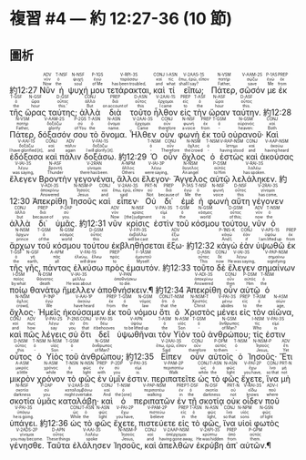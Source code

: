 # 複習 #4 — 約 12:27-36 (10 節)

## 圖析

 <rt>約12:27</rt> <RUBY><ruby><ruby>Νῦν<rt>Now</rt></ruby><rt>νῦν</rt></ruby><rt>ADV</rt></RUBY> <RUBY><ruby><ruby>ἡ<rt>the</rt></ruby><rt>ὁ</rt></ruby><rt>T-NSF</rt></RUBY> <RUBY><ruby><ruby>ψυχή<rt>soul</rt></ruby><rt>ψυχή</rt></ruby><rt>N-NSF</rt></RUBY> <RUBY><ruby><ruby>μου<rt>of Me</rt></ruby><rt>ἐγώ</rt></ruby><rt>P-1GS</rt></RUBY> <RUBY><ruby><ruby>τετάρακται‚<rt>has been troubled‚</rt></ruby><rt>ταράσσω</rt></ruby><rt>V-RPI-3S</rt></RUBY> <RUBY><ruby><ruby>καὶ<rt>and</rt></ruby><rt>καί</rt></ruby><rt>CONJ</rt></RUBY> <RUBY><ruby><ruby>τί<rt>what</rt></ruby><rt>τίς</rt></ruby><rt>I-ASN</rt></RUBY> <RUBY><ruby><ruby>εἴπω;<rt>shall I say?</rt></ruby><rt>ἔπω, ἐρῶ, εἶπον</rt></ruby><rt>V-2AAS-1S</rt></RUBY> <RUBY><ruby><ruby>Πάτερ‚<rt>Father‚</rt></ruby><rt>πατήρ</rt></ruby><rt>N-VSM</rt></RUBY> <RUBY><ruby><ruby>σῶσόν<rt>save</rt></ruby><rt>σῴζω</rt></ruby><rt>V-AAM-2S</rt></RUBY> <RUBY><ruby><ruby>με<rt>Me</rt></ruby><rt>ἐγώ</rt></ruby><rt>P-1AS</rt></RUBY> <RUBY><ruby><ruby>ἐκ<rt>from</rt></ruby><rt>ἐκ</rt></ruby><rt>PREP</rt></RUBY> <RUBY><ruby><ruby>τῆς<rt>the</rt></ruby><rt>ὁ</rt></ruby><rt>T-GSF</rt></RUBY> <RUBY><ruby><ruby>ὥρας<rt>hour</rt></ruby><rt>ὥρα</rt></ruby><rt>N-GSF</rt></RUBY> <RUBY><ruby><ruby>ταύτης;<rt>this.’</rt></ruby><rt>οὗτος</rt></ruby><rt>D-GSF</rt></RUBY> <RUBY><ruby><ruby>ἀλλὰ<rt>But</rt></ruby><rt>ἀλλά</rt></ruby><rt>CONJ</rt></RUBY> <RUBY><ruby><ruby>διὰ<rt>on account of</rt></ruby><rt>διά</rt></ruby><rt>PREP</rt></RUBY> <RUBY><ruby><ruby>τοῦτο<rt>this</rt></ruby><rt>οὗτος</rt></ruby><rt>D-ASN</rt></RUBY> <RUBY><ruby><ruby>ἦλθον<rt>I came</rt></ruby><rt>ἔρχομαι</rt></ruby><rt>V-2AAI-1S</rt></RUBY> <RUBY><ruby><ruby>εἰς<rt>to</rt></ruby><rt>εἰς</rt></ruby><rt>PREP</rt></RUBY> <RUBY><ruby><ruby>τὴν<rt>the</rt></ruby><rt>ὁ</rt></ruby><rt>T-ASF</rt></RUBY> <RUBY><ruby><ruby>ὥραν<rt>hour</rt></ruby><rt>ὥρα</rt></ruby><rt>N-ASF</rt></RUBY> <RUBY><ruby><ruby>ταύτην.<rt>this.</rt></ruby><rt>οὗτος</rt></ruby><rt>D-ASF</rt></RUBY> <rt>約12:28</rt> <RUBY><ruby><ruby>Πάτερ‚<rt>Father‚</rt></ruby><rt>πατήρ</rt></ruby><rt>N-VSM</rt></RUBY> <RUBY><ruby><ruby>δόξασόν<rt>glorify</rt></ruby><rt>δοξάζω</rt></ruby><rt>V-AAM-2S</rt></RUBY> <RUBY><ruby><ruby>σου<rt>of You</rt></ruby><rt>σύ</rt></ruby><rt>P-2GS</rt></RUBY> <RUBY><ruby><ruby>τὸ<rt>the</rt></ruby><rt>ὁ</rt></ruby><rt>T-ASN</rt></RUBY> <RUBY><ruby><ruby>ὄνομα.<rt>name.</rt></ruby><rt>ὄνομα</rt></ruby><rt>N-ASN</rt></RUBY> <RUBY><ruby><ruby>Ἦλθεν<rt>Came</rt></ruby><rt>ἔρχομαι</rt></ruby><rt>V-2AAI-3S</rt></RUBY> <RUBY><ruby><ruby>οὖν<rt>therefore</rt></ruby><rt>οὖν</rt></ruby><rt>CONJ</rt></RUBY> <RUBY><ruby><ruby>φωνὴ<rt>a voice</rt></ruby><rt>φωνή</rt></ruby><rt>N-NSF</rt></RUBY> <RUBY><ruby><ruby>ἐκ<rt>from</rt></ruby><rt>ἐκ</rt></ruby><rt>PREP</rt></RUBY> <RUBY><ruby><ruby>τοῦ<rt>‑</rt></ruby><rt>ὁ</rt></ruby><rt>T-GSM</rt></RUBY> <RUBY><ruby><ruby>οὐρανοῦ·<rt>heaven:</rt></ruby><rt>οὐρανός</rt></ruby><rt>N-GSM</rt></RUBY> <RUBY><ruby><ruby>Καὶ<rt>Both</rt></ruby><rt>καί</rt></ruby><rt>CONJ</rt></RUBY> <RUBY><ruby><ruby>ἐδόξασα<rt>I have glorified [it]‚</rt></ruby><rt>δοξάζω</rt></ruby><rt>V-AAI-1S</rt></RUBY> <RUBY><ruby><ruby>καὶ<rt>and</rt></ruby><rt>καί</rt></ruby><rt>CONJ</rt></RUBY> <RUBY><ruby><ruby>πάλιν<rt>again</rt></ruby><rt>πάλιν</rt></ruby><rt>ADV</rt></RUBY> <RUBY><ruby><ruby>δοξάσω.<rt>I will glorify [it].</rt></ruby><rt>δοξάζω</rt></ruby><rt>V-FAI-1S</rt></RUBY> <rt>約12:29</rt> <RUBY><ruby><ruby>Ὁ<rt>‑</rt></ruby><rt>ὁ</rt></ruby><rt>T-NSM</rt></RUBY> <RUBY><ruby><ruby>οὖν<rt>Therefore</rt></ruby><rt>οὖν</rt></ruby><rt>CONJ</rt></RUBY> <RUBY><ruby><ruby>ὄχλος<rt>the crowd</rt></ruby><rt>ὄχλος</rt></ruby><rt>N-NSM</rt></RUBY> <RUBY><ruby><ruby>ὁ<rt>‑</rt></ruby><rt>ὁ</rt></ruby><rt>T-NSM</rt></RUBY> <RUBY><ruby><ruby>ἑστὼς<rt>having stood</rt></ruby><rt>ἵστημι</rt></ruby><rt>V-RAP-NSM</rt></RUBY> <RUBY><ruby><ruby>καὶ<rt>and</rt></ruby><rt>καί</rt></ruby><rt>CONJ</rt></RUBY> <RUBY><ruby><ruby>ἀκούσας<rt>having heard</rt></ruby><rt>ἀκούω</rt></ruby><rt>V-AAP-NSM</rt></RUBY> <RUBY><ruby><ruby>ἔλεγεν<rt>was saying‚</rt></ruby><rt>λέγω</rt></ruby><rt>V-IAI-3S</rt></RUBY> <RUBY><ruby><ruby>Βροντὴν<rt>Thunder</rt></ruby><rt>βροντή</rt></ruby><rt>N-ASF</rt></RUBY> <RUBY><ruby><ruby>γεγονέναι‚<rt>there has been.</rt></ruby><rt>γίνομαι</rt></ruby><rt>V-2RAN</rt></RUBY> <RUBY><ruby><ruby>ἄλλοι<rt>Others</rt></ruby><rt>ἄλλος</rt></ruby><rt>A-NPM</rt></RUBY> <RUBY><ruby><ruby>ἔλεγον·<rt>were saying‚</rt></ruby><rt>λέγω</rt></ruby><rt>V-IAI-3P</rt></RUBY> <RUBY><ruby><ruby>Ἄγγελος<rt>An angel</rt></ruby><rt>ἄγγελος</rt></ruby><rt>N-NSM</rt></RUBY> <RUBY><ruby><ruby>αὐτῷ<rt>to Him</rt></ruby><rt>αὐτός</rt></ruby><rt>P-DSM</rt></RUBY> <RUBY><ruby><ruby>λελάληκεν.<rt>has spoken.</rt></ruby><rt>λαλέω</rt></ruby><rt>V-RAI-3S</rt></RUBY> <rt>約12:30</rt> <RUBY><ruby><ruby>Ἀπεκρίθη<rt>Answered</rt></ruby><rt>ἀποκρίνω</rt></ruby><rt>V-ADI-3S</rt></RUBY> <RUBY><ruby><ruby>Ἰησοῦς<rt>Jesus</rt></ruby><rt>Ἰησοῦς</rt></ruby><rt>N-NSM-P</rt></RUBY> <RUBY><ruby><ruby>καὶ<rt>and</rt></ruby><rt>καί</rt></ruby><rt>CONJ</rt></RUBY> <RUBY><ruby><ruby>εἶπεν·<rt>said</rt></ruby><rt>ἔπω, ἐρῶ, εἶπον</rt></ruby><rt>V-2AAI-3S</rt></RUBY> <RUBY><ruby><ruby>Οὐ<rt>Not</rt></ruby><rt>οὐ</rt></ruby><rt>PRT-N</rt></RUBY> <RUBY><ruby><ruby>δι᾽<rt>because of</rt></ruby><rt>διά</rt></ruby><rt>PREP</rt></RUBY> <RUBY><ruby><ruby>ἐμὲ<rt>Me</rt></ruby><rt>ἐγώ</rt></ruby><rt>P-1AS</rt></RUBY> <RUBY><ruby><ruby>ἡ<rt>the</rt></ruby><rt>ὁ</rt></ruby><rt>T-NSF</rt></RUBY> <RUBY><ruby><ruby>φωνὴ<rt>voice</rt></ruby><rt>φωνή</rt></ruby><rt>N-NSF</rt></RUBY> <RUBY><ruby><ruby>αὕτη<rt>this</rt></ruby><rt>οὗτος</rt></ruby><rt>D-NSF</rt></RUBY> <RUBY><ruby><ruby>γέγονεν<rt>has come‚</rt></ruby><rt>γίνομαι</rt></ruby><rt>V-2RAI-3S</rt></RUBY> <RUBY><ruby><ruby>ἀλλὰ<rt>but</rt></ruby><rt>ἀλλά</rt></ruby><rt>CONJ</rt></RUBY> <RUBY><ruby><ruby>δι᾽<rt>because of</rt></ruby><rt>διά</rt></ruby><rt>PREP</rt></RUBY> <RUBY><ruby><ruby>ὑμᾶς.<rt>you.</rt></ruby><rt>σύ</rt></ruby><rt>P-2AP</rt></RUBY> <rt>約12:31</rt> <RUBY><ruby><ruby>νῦν<rt>Now</rt></ruby><rt>νῦν</rt></ruby><rt>ADV</rt></RUBY> <RUBY><ruby><ruby>κρίσις<rt>[the] judgment</rt></ruby><rt>κρίσις</rt></ruby><rt>N-NSF</rt></RUBY> <RUBY><ruby><ruby>ἐστὶν<rt>is</rt></ruby><rt>εἰμί</rt></ruby><rt>V-PAI-3S</rt></RUBY> <RUBY><ruby><ruby>τοῦ<rt>the</rt></ruby><rt>ὁ</rt></ruby><rt>T-GSM</rt></RUBY> <RUBY><ruby><ruby>κόσμου<rt>world</rt></ruby><rt>κόσμος</rt></ruby><rt>N-GSM</rt></RUBY> <RUBY><ruby><ruby>τούτου‚<rt>of this;</rt></ruby><rt>οὗτος</rt></ruby><rt>D-GSM</rt></RUBY> <RUBY><ruby><ruby>νῦν<rt>now</rt></ruby><rt>νῦν</rt></ruby><rt>ADV</rt></RUBY> <RUBY><ruby><ruby>ὁ<rt>the</rt></ruby><rt>ὁ</rt></ruby><rt>T-NSM</rt></RUBY> <RUBY><ruby><ruby>ἄρχων<rt>prince</rt></ruby><rt>ἄρχων</rt></ruby><rt>N-NSM</rt></RUBY> <RUBY><ruby><ruby>τοῦ<rt>of the</rt></ruby><rt>ὁ</rt></ruby><rt>T-GSM</rt></RUBY> <RUBY><ruby><ruby>κόσμου<rt>world</rt></ruby><rt>κόσμος</rt></ruby><rt>N-GSM</rt></RUBY> <RUBY><ruby><ruby>τούτου<rt>this</rt></ruby><rt>οὗτος</rt></ruby><rt>D-GSM</rt></RUBY> <RUBY><ruby><ruby>ἐκβληθήσεται<rt>will be cast</rt></ruby><rt>ἐκβάλλω</rt></ruby><rt>V-FPI-3S</rt></RUBY> <RUBY><ruby><ruby>ἔξω·<rt>out.</rt></ruby><rt>ἔξω</rt></ruby><rt>ADV</rt></RUBY> <rt>約12:32</rt> <RUBY><ruby><ruby>κἀγὼ<rt>And I‚</rt></ruby><rt>κἀγώ</rt></ruby><rt>P-1NS-K</rt></RUBY> <RUBY><ruby><ruby>ἐὰν<rt>if</rt></ruby><rt>ἐάν</rt></ruby><rt>CONJ</rt></RUBY> <RUBY><ruby><ruby>ὑψωθῶ<rt>I am lifted up</rt></ruby><rt>ὑψόω</rt></ruby><rt>V-APS-1S</rt></RUBY> <RUBY><ruby><ruby>ἐκ<rt>from</rt></ruby><rt>ἐκ</rt></ruby><rt>PREP</rt></RUBY> <RUBY><ruby><ruby>τῆς<rt>the</rt></ruby><rt>ὁ</rt></ruby><rt>T-GSF</rt></RUBY> <RUBY><ruby><ruby>γῆς‚<rt>earth‚</rt></ruby><rt>γῆ</rt></ruby><rt>N-GSF</rt></RUBY> <RUBY><ruby><ruby>πάντας<rt>all</rt></ruby><rt>πᾶς</rt></ruby><rt>A-APM</rt></RUBY> <RUBY><ruby><ruby>ἑλκύσω<rt>will draw</rt></ruby><rt>ἑλκύω, ἕλκω</rt></ruby><rt>V-FAI-1S</rt></RUBY> <RUBY><ruby><ruby>πρὸς<rt>to</rt></ruby><rt>πρός</rt></ruby><rt>PREP</rt></RUBY> <RUBY><ruby><ruby>ἐμαυτόν.<rt>Myself.</rt></ruby><rt>ἐμαυτοῦ</rt></ruby><rt>F-1ASM</rt></RUBY> <rt>約12:33</rt> <RUBY><ruby><ruby>τοῦτο<rt>This</rt></ruby><rt>οὗτος</rt></ruby><rt>D-ASN</rt></RUBY> <RUBY><ruby><ruby>δὲ<rt>now</rt></ruby><rt>δέ</rt></ruby><rt>CONJ</rt></RUBY> <RUBY><ruby><ruby>ἔλεγεν<rt>He was saying‚</rt></ruby><rt>λέγω</rt></ruby><rt>V-IAI-3S</rt></RUBY> <RUBY><ruby><ruby>σημαίνων<rt>signifying</rt></ruby><rt>σημαίνω</rt></ruby><rt>V-PAP-NSM</rt></RUBY> <RUBY><ruby><ruby>ποίῳ<rt>by what</rt></ruby><rt>ποῖος</rt></ruby><rt>I-DSM</rt></RUBY> <RUBY><ruby><ruby>θανάτῳ<rt>death</rt></ruby><rt>θάνατος</rt></ruby><rt>N-DSM</rt></RUBY> <RUBY><ruby><ruby>ἤμελλεν<rt>He was about</rt></ruby><rt>μέλλω</rt></ruby><rt>V-IAI-3S</rt></RUBY> <RUBY><ruby><ruby>ἀποθνήσκειν.¶<rt>to die.</rt></ruby><rt>ἀποθνήσκω</rt></ruby><rt>V-PAN</rt></RUBY> 
 <rt>約12:34</rt> <RUBY><ruby><ruby>Ἀπεκρίθη<rt>Answered</rt></ruby><rt>ἀποκρίνω</rt></ruby><rt>V-ADI-3S</rt></RUBY> <RUBY><ruby><ruby>οὖν<rt>then</rt></ruby><rt>οὖν</rt></ruby><rt>CONJ</rt></RUBY> <RUBY><ruby><ruby>αὐτῷ<rt>Him</rt></ruby><rt>αὐτός</rt></ruby><rt>P-DSM</rt></RUBY> <RUBY><ruby><ruby>ὁ<rt>the</rt></ruby><rt>ὁ</rt></ruby><rt>T-NSM</rt></RUBY> <RUBY><ruby><ruby>ὄχλος·<rt>crowd‚</rt></ruby><rt>ὄχλος</rt></ruby><rt>N-NSM</rt></RUBY> <RUBY><ruby><ruby>Ἡμεῖς<rt>We</rt></ruby><rt>ἐγώ</rt></ruby><rt>P-1NP</rt></RUBY> <RUBY><ruby><ruby>ἠκούσαμεν<rt>have heard</rt></ruby><rt>ἀκούω</rt></ruby><rt>V-AAI-1P</rt></RUBY> <RUBY><ruby><ruby>ἐκ<rt>from</rt></ruby><rt>ἐκ</rt></ruby><rt>PREP</rt></RUBY> <RUBY><ruby><ruby>τοῦ<rt>the</rt></ruby><rt>ὁ</rt></ruby><rt>T-GSM</rt></RUBY> <RUBY><ruby><ruby>νόμου<rt>law</rt></ruby><rt>νόμος</rt></ruby><rt>N-GSM</rt></RUBY> <RUBY><ruby><ruby>ὅτι<rt>that</rt></ruby><rt>ὅτι</rt></ruby><rt>CONJ</rt></RUBY> <RUBY><ruby><ruby>ὁ<rt>the</rt></ruby><rt>ὁ</rt></ruby><rt>T-NSM</rt></RUBY> <RUBY><ruby><ruby>Χριστὸς<rt>Christ</rt></ruby><rt>Χριστός</rt></ruby><rt>N-NSM-T</rt></RUBY> <RUBY><ruby><ruby>μένει<rt>abides</rt></ruby><rt>μένω</rt></ruby><rt>V-PAI-3S</rt></RUBY> <RUBY><ruby><ruby>εἰς<rt>to</rt></ruby><rt>εἰς</rt></ruby><rt>PREP</rt></RUBY> <RUBY><ruby><ruby>τὸν<rt>the</rt></ruby><rt>ὁ</rt></ruby><rt>T-ASM</rt></RUBY> <RUBY><ruby><ruby>αἰῶνα‚<rt>age‚</rt></ruby><rt>αἰών</rt></ruby><rt>N-ASM</rt></RUBY> <RUBY><ruby><ruby>καὶ<rt>and</rt></ruby><rt>καί</rt></ruby><rt>CONJ</rt></RUBY> <RUBY><ruby><ruby>πῶς<rt>how</rt></ruby><rt>πως</rt></ruby><rt>ADV</rt></RUBY> <RUBY><ruby><ruby>λέγεις<rt>say</rt></ruby><rt>λέγω</rt></ruby><rt>V-PAI-2S</rt></RUBY> <RUBY><ruby><ruby>σὺ<rt>you</rt></ruby><rt>σύ</rt></ruby><rt>P-2NS</rt></RUBY> <RUBY><ruby><ruby>ὅτι<rt>that</rt></ruby><rt>ὅτι</rt></ruby><rt>CONJ</rt></RUBY> <RUBY><ruby><ruby>δεῖ<rt>it behooves</rt></ruby><rt>δέω</rt></ruby><rt>V-PAI-3S</rt></RUBY> <RUBY><ruby><ruby>ὑψωθῆναι<rt>to be lifted up</rt></ruby><rt>ὑψόω</rt></ruby><rt>V-APN</rt></RUBY> <RUBY><ruby><ruby>τὸν<rt>the</rt></ruby><rt>ὁ</rt></ruby><rt>T-ASM</rt></RUBY> <RUBY><ruby><ruby>Υἱὸν<rt>Son</rt></ruby><rt>υἱός</rt></ruby><rt>N-ASM</rt></RUBY> <RUBY><ruby><ruby>τοῦ<rt>‑</rt></ruby><rt>ὁ</rt></ruby><rt>T-GSM</rt></RUBY> <RUBY><ruby><ruby>ἀνθρώπου;<rt>of Man?</rt></ruby><rt>ἄνθρωπος</rt></ruby><rt>N-GSM</rt></RUBY> <RUBY><ruby><ruby>τίς<rt>Who</rt></ruby><rt>τίς</rt></ruby><rt>I-NSM</rt></RUBY> <RUBY><ruby><ruby>ἐστιν<rt>is</rt></ruby><rt>εἰμί</rt></ruby><rt>V-PAI-3S</rt></RUBY> <RUBY><ruby><ruby>οὗτος<rt>this</rt></ruby><rt>οὗτος</rt></ruby><rt>D-NSM</rt></RUBY> <RUBY><ruby><ruby>ὁ<rt>‑</rt></ruby><rt>ὁ</rt></ruby><rt>T-NSM</rt></RUBY> <RUBY><ruby><ruby>Υἱὸς<rt>Son</rt></ruby><rt>υἱός</rt></ruby><rt>N-NSM</rt></RUBY> <RUBY><ruby><ruby>τοῦ<rt>‑</rt></ruby><rt>ὁ</rt></ruby><rt>T-GSM</rt></RUBY> <RUBY><ruby><ruby>ἀνθρώπου;<rt>of Man?</rt></ruby><rt>ἄνθρωπος</rt></ruby><rt>N-GSM</rt></RUBY> <rt>約12:35</rt> <RUBY><ruby><ruby>Εἶπεν<rt>Said</rt></ruby><rt>ἔπω, ἐρῶ, εἶπον</rt></ruby><rt>V-2AAI-3S</rt></RUBY> <RUBY><ruby><ruby>οὖν<rt>therefore</rt></ruby><rt>οὖν</rt></ruby><rt>CONJ</rt></RUBY> <RUBY><ruby><ruby>αὐτοῖς<rt>to them</rt></ruby><rt>αὐτός</rt></ruby><rt>P-DPM</rt></RUBY> <RUBY><ruby><ruby>ὁ<rt>‑</rt></ruby><rt>ὁ</rt></ruby><rt>T-NSM</rt></RUBY> <RUBY><ruby><ruby>Ἰησοῦς·<rt>Jesus‚</rt></ruby><rt>Ἰησοῦς</rt></ruby><rt>N-NSM-P</rt></RUBY> <RUBY><ruby><ruby>Ἔτι<rt>Yet</rt></ruby><rt>ἔτι</rt></ruby><rt>ADV</rt></RUBY> <RUBY><ruby><ruby>μικρὸν<rt>a little</rt></ruby><rt>μικρός</rt></ruby><rt>A-ASM</rt></RUBY> <RUBY><ruby><ruby>χρόνον<rt>while</rt></ruby><rt>χρόνος</rt></ruby><rt>N-ASM</rt></RUBY> <RUBY><ruby><ruby>τὸ<rt>the</rt></ruby><rt>ὁ</rt></ruby><rt>T-NSN</rt></RUBY> <RUBY><ruby><ruby>φῶς<rt>light</rt></ruby><rt>φῶς</rt></ruby><rt>N-NSN</rt></RUBY> <RUBY><ruby><ruby>ἐν<rt>with</rt></ruby><rt>ἐν</rt></ruby><rt>PREP</rt></RUBY> <RUBY><ruby><ruby>ὑμῖν<rt>you</rt></ruby><rt>σύ</rt></ruby><rt>P-2DP</rt></RUBY> <RUBY><ruby><ruby>ἐστιν.<rt>is.</rt></ruby><rt>εἰμί</rt></ruby><rt>V-PAI-3S</rt></RUBY> <RUBY><ruby><ruby>περιπατεῖτε<rt>Walk</rt></ruby><rt>περιπατέω</rt></ruby><rt>V-PAM-2P</rt></RUBY> <RUBY><ruby><ruby>ὡς<rt>while</rt></ruby><rt>ὡς</rt></ruby><rt>CONJ</rt></RUBY> <RUBY><ruby><ruby>τὸ<rt>the</rt></ruby><rt>ὁ</rt></ruby><rt>T-ASN</rt></RUBY> <RUBY><ruby><ruby>φῶς<rt>light</rt></ruby><rt>φῶς</rt></ruby><rt>N-ASN</rt></RUBY> <RUBY><ruby><ruby>ἔχετε‚<rt>you have‚</rt></ruby><rt>ἔχω</rt></ruby><rt>V-PAI-2P</rt></RUBY> <RUBY><ruby><ruby>ἵνα<rt>so that</rt></ruby><rt>ἵνα</rt></ruby><rt>CONJ</rt></RUBY> <RUBY><ruby><ruby>μὴ<rt>not</rt></ruby><rt>μή</rt></ruby><rt>PRT-N</rt></RUBY> <RUBY><ruby><ruby>σκοτία<rt>darkness</rt></ruby><rt>σκοτία</rt></ruby><rt>N-NSF</rt></RUBY> <RUBY><ruby><ruby>ὑμᾶς<rt>you</rt></ruby><rt>σύ</rt></ruby><rt>P-2AP</rt></RUBY> <RUBY><ruby><ruby>καταλάβῃ·<rt>might overtake.</rt></ruby><rt>καταλαμβάνω</rt></ruby><rt>V-2AAS-3S</rt></RUBY> <RUBY><ruby><ruby>καὶ<rt>And</rt></ruby><rt>καί</rt></ruby><rt>CONJ</rt></RUBY> <RUBY><ruby><ruby>ὁ<rt>the [one]</rt></ruby><rt>ὁ</rt></ruby><rt>T-NSM</rt></RUBY> <RUBY><ruby><ruby>περιπατῶν<rt>walking</rt></ruby><rt>περιπατέω</rt></ruby><rt>V-PAP-NSM</rt></RUBY> <RUBY><ruby><ruby>ἐν<rt>in</rt></ruby><rt>ἐν</rt></ruby><rt>PREP</rt></RUBY> <RUBY><ruby><ruby>τῇ<rt>the</rt></ruby><rt>ὁ</rt></ruby><rt>T-DSF</rt></RUBY> <RUBY><ruby><ruby>σκοτίᾳ<rt>darkness</rt></ruby><rt>σκοτία</rt></ruby><rt>N-DSF</rt></RUBY> <RUBY><ruby><ruby>οὐκ<rt>not</rt></ruby><rt>οὐ</rt></ruby><rt>PRT-N</rt></RUBY> <RUBY><ruby><ruby>οἶδεν<rt>knows</rt></ruby><rt>εἴδω</rt></ruby><rt>V-RAI-3S</rt></RUBY> <RUBY><ruby><ruby>ποῦ<rt>where</rt></ruby><rt>ποῦ</rt></ruby><rt>ADV-I</rt></RUBY> <RUBY><ruby><ruby>ὑπάγει.<rt>he is going.</rt></ruby><rt>ὑπάγω</rt></ruby><rt>V-PAI-3S</rt></RUBY> <rt>約12:36</rt> <RUBY><ruby><ruby>ὡς<rt>While</rt></ruby><rt>ὡς</rt></ruby><rt>CONJ</rt></RUBY> <RUBY><ruby><ruby>τὸ<rt>the</rt></ruby><rt>ὁ</rt></ruby><rt>T-ASN</rt></RUBY> <RUBY><ruby><ruby>φῶς<rt>light</rt></ruby><rt>φῶς</rt></ruby><rt>N-ASN</rt></RUBY> <RUBY><ruby><ruby>ἔχετε‚<rt>you have‚</rt></ruby><rt>ἔχω</rt></ruby><rt>V-PAI-2P</rt></RUBY> <RUBY><ruby><ruby>πιστεύετε<rt>believe</rt></ruby><rt>πιστεύω</rt></ruby><rt>V-PAM-2P</rt></RUBY> <RUBY><ruby><ruby>εἰς<rt>in</rt></ruby><rt>εἰς</rt></ruby><rt>PREP</rt></RUBY> <RUBY><ruby><ruby>τὸ<rt>the</rt></ruby><rt>ὁ</rt></ruby><rt>T-ASN</rt></RUBY> <RUBY><ruby><ruby>φῶς‚<rt>light‚</rt></ruby><rt>φῶς</rt></ruby><rt>N-ASN</rt></RUBY> <RUBY><ruby><ruby>ἵνα<rt>so that</rt></ruby><rt>ἵνα</rt></ruby><rt>CONJ</rt></RUBY> <RUBY><ruby><ruby>υἱοὶ<rt>sons</rt></ruby><rt>υἱός</rt></ruby><rt>N-NPM</rt></RUBY> <RUBY><ruby><ruby>φωτὸς<rt>of light</rt></ruby><rt>φῶς</rt></ruby><rt>N-GSN</rt></RUBY> <RUBY><ruby><ruby>γένησθε.<rt>you may become.</rt></ruby><rt>γίνομαι</rt></ruby><rt>V-2ADS-2P</rt></RUBY> <RUBY><ruby><ruby>Ταῦτα<rt>These things</rt></ruby><rt>οὗτος</rt></ruby><rt>D-APN</rt></RUBY> <RUBY><ruby><ruby>ἐλάλησεν<rt>spoke</rt></ruby><rt>λαλέω</rt></ruby><rt>V-AAI-3S</rt></RUBY> <RUBY><ruby><ruby>Ἰησοῦς‚<rt>Jesus‚</rt></ruby><rt>Ἰησοῦς</rt></ruby><rt>N-NSM-P</rt></RUBY> <RUBY><ruby><ruby>καὶ<rt>and</rt></ruby><rt>καί</rt></ruby><rt>CONJ</rt></RUBY> <RUBY><ruby><ruby>ἀπελθὼν<rt>having gone away‚</rt></ruby><rt>ἀπέρχομαι</rt></ruby><rt>V-2AAP-NSM</rt></RUBY> <RUBY><ruby><ruby>ἐκρύβη<rt>He was hidden</rt></ruby><rt>κρύπτω</rt></ruby><rt>V-2API-3S</rt></RUBY> <RUBY><ruby><ruby>ἀπ᾽<rt>from</rt></ruby><rt>ἀπό</rt></ruby><rt>PREP</rt></RUBY> <RUBY><ruby><ruby>αὐτῶν.¶<rt>them.</rt></ruby><rt>αὐτός</rt></ruby><rt>P-GPM</rt></RUBY>